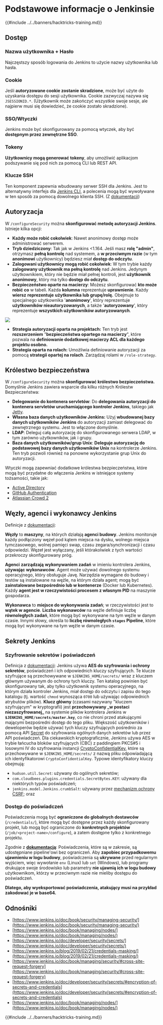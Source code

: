 # Podstawowe informacje o Jenkinsie

{{#include ../../banners/hacktricks-training.md}}

## Dostęp

### Nazwa użytkownika + Hasło

Najczęstszy sposób logowania do Jenkins to użycie nazwy użytkownika lub hasła.

### Cookie

Jeśli **autoryzowane cookie zostanie skradzione**, może być użyte do uzyskania dostępu do sesji użytkownika. Cookie zazwyczaj nazywa się `JSESSIONID.*`. (Użytkownik może zakończyć wszystkie swoje sesje, ale najpierw musi się dowiedzieć, że cookie zostało skradzione).

### SSO/Wtyczki

Jenkins może być skonfigurowany za pomocą wtyczek, aby być **dostępnym przez zewnętrzne SSO**.

### Tokeny

**Użytkownicy mogą generować tokeny**, aby umożliwić aplikacjom podszywanie się pod nich za pomocą CLI lub REST API.

### Klucze SSH

Ten komponent zapewnia wbudowany serwer SSH dla Jenkins. Jest to alternatywny interfejs dla [Jenkins CLI](https://www.jenkins.io/doc/book/managing/cli/), a polecenia mogą być wywoływane w ten sposób za pomocą dowolnego klienta SSH. (Z [dokumentacji](https://plugins.jenkins.io/sshd/))

## Autoryzacja

W `/configureSecurity` można **skonfigurować metodę autoryzacji Jenkins**. Istnieje kilka opcji:

- **Każdy może robić cokolwiek**: Nawet anonimowy dostęp może administrować serwerem.
- **Tryb dziedziczony**: Tak jak w Jenkins <1.164. Jeśli masz **rolę "admin"**, otrzymasz **pełną kontrolę** nad systemem, a **w przeciwnym razie** (w tym **anonimowi** użytkownicy) będziesz miał **dostęp do odczytu**.
- **Zalogowani użytkownicy mogą robić cokolwiek**: W tym trybie każdy **zalogowany użytkownik ma pełną kontrolę** nad Jenkins. Jedynym użytkownikiem, który nie będzie miał pełnej kontroli, jest **użytkownik anonimowy**, który ma tylko **dostęp do odczytu**.
- **Bezpieczeństwo oparte na macierzy**: Możesz skonfigurować **kto może robić co** w tabeli. Każda **kolumna** reprezentuje **uprawnienie**. Każdy **wiersz** **reprezentuje** **użytkownika lub grupę/rolę.** Obejmuje to specjalnego użytkownika '**anonimowy**', który reprezentuje **użytkowników nieautoryzowanych**, a także '**autoryzowany**', który reprezentuje **wszystkich użytkowników autoryzowanych**.

![](<../../images/image (149).png>)

- **Strategia autoryzacji oparta na projektach:** Ten tryb jest **rozszerzeniem** "**bezpieczeństwa opartego na macierzy**", które pozwala na **definiowanie dodatkowej macierzy ACL dla każdego projektu osobno.**
- **Strategia oparta na rolach:** Umożliwia definiowanie autoryzacji za pomocą **strategii opartej na rolach**. Zarządzaj rolami w `/role-strategy`.

## **Królestwo bezpieczeństwa**

W `/configureSecurity` można **skonfigurować królestwo bezpieczeństwa.** Domyślnie Jenkins zawiera wsparcie dla kilku różnych Królestw Bezpieczeństwa:

- **Delegowanie do kontenera servletów**: Do **delegowania autoryzacji do kontenera servletów uruchamiającego kontroler Jenkins**, takiego jak [Jetty](https://www.eclipse.org/jetty/).
- **Własna baza danych użytkowników Jenkins:** Użyj **wbudowanej bazy danych użytkowników Jenkins** do autoryzacji zamiast delegować do zewnętrznego systemu. Jest to włączone domyślnie.
- **LDAP**: Deleguj całą autoryzację do skonfigurowanego serwera LDAP, w tym zarówno użytkowników, jak i grupy.
- **Baza danych użytkowników/grup Unix**: **Deleguje autoryzację do podstawowej bazy danych użytkowników Unix** na kontrolerze Jenkins. Ten tryb pozwoli również na ponowne wykorzystanie grup Unix do autoryzacji.

Wtyczki mogą zapewniać dodatkowe królestwa bezpieczeństwa, które mogą być przydatne do włączenia Jenkins w istniejące systemy tożsamości, takie jak:

- [Active Directory](https://plugins.jenkins.io/active-directory)
- [GitHub Authentication](https://plugins.jenkins.io/github-oauth)
- [Atlassian Crowd 2](https://plugins.jenkins.io/crowd2)

## Węzły, agenci i wykonawcy Jenkins

Definicje z [dokumentacji](https://www.jenkins.io/doc/book/managing/nodes/):

**Węzły** to **maszyny**, na których działają **agenci budowy**. Jenkins monitoruje każdy podłączony węzeł pod kątem miejsca na dysku, wolnego miejsca tymczasowego, wolnej pamięci swap, czasu zegara/synchronizacji i czasu odpowiedzi. Węzeł jest wyłączany, jeśli którakolwiek z tych wartości przekroczy skonfigurowany próg.

**Agenci** **zarządzają** **wykonywaniem zadań** w imieniu kontrolera Jenkins, **używając wykonawców**. Agent może używać dowolnego systemu operacyjnego, który obsługuje Javę. Narzędzia wymagane do budowy i testów są instalowane na węźle, na którym działa agent; mogą być **zainstalowane bezpośrednio lub w kontenerze** (Docker lub Kubernetes). Każdy **agent jest w rzeczywistości procesem z własnym PID** na maszynie gospodarza.

**Wykonawca** to **miejsce do wykonywania zadań**; w rzeczywistości jest to **wątek w agencie**. **Liczba wykonawców** na węźle definiuje liczbę **równoległych zadań**, które mogą być wykonywane na tym węźle w danym czasie. Innymi słowy, określa to **liczbę równoległych `stages` Pipeline**, które mogą być wykonywane na tym węźle w danym czasie.

## Sekrety Jenkins

### Szyfrowanie sekretów i poświadczeń

Definicja z [dokumentacji](https://www.jenkins.io/doc/developer/security/secrets/#encryption-of-secrets-and-credentials): Jenkins używa **AES do szyfrowania i ochrony sekretów**, poświadczeń i ich odpowiednich kluczy szyfrujących. Te klucze szyfrujące są przechowywane w `$JENKINS_HOME/secrets/` wraz z kluczem głównym używanym do ochrony tych kluczy. Ten katalog powinien być skonfigurowany tak, aby tylko użytkownik systemu operacyjnego, na którym działa kontroler Jenkins, miał dostęp do odczytu i zapisu do tego katalogu (tj. wartość `chmod` wynosząca `0700` lub używając odpowiednich atrybutów plików). **Klucz główny** (czasami nazywany "kluczem szyfrującym" w kryptografii) jest **przechowywany \_w postaci niezaszyfrowanej\_** na systemie plików kontrolera Jenkins w **`$JENKINS_HOME/secrets/master.key`**, co nie chroni przed atakującymi mającymi bezpośredni dostęp do tego pliku. Większość użytkowników i deweloperów będzie używać tych kluczy szyfrujących pośrednio za pomocą API [Secret](https://javadoc.jenkins.io/byShortName/Secret) do szyfrowania ogólnych danych sekretów lub przez API poświadczeń. Dla ciekawskich kryptograficznie, Jenkins używa AES w trybie łańcucha bloków szyfrujących (CBC) z paddingiem PKCS#5 i losowymi IV do szyfrowania instancji [CryptoConfidentialKey](https://javadoc.jenkins.io/byShortName/CryptoConfidentialKey), które są przechowywane w `$JENKINS_HOME/secrets/` z nazwą pliku odpowiadającą ich identyfikatorowi `CryptoConfidentialKey`. Typowe identyfikatory kluczy obejmują:

- `hudson.util.Secret`: używany do ogólnych sekretów;
- `com.cloudbees.plugins.credentials.SecretBytes.KEY`: używany dla niektórych typów poświadczeń;
- `jenkins.model.Jenkins.crumbSalt`: używany przez [mechanizm ochrony CSRF](https://www.jenkins.io/doc/book/managing/security/#cross-site-request-forgery); oraz

### Dostęp do poświadczeń

Poświadczenia mogą być **ograniczone do globalnych dostawców** (`/credentials/`), które mogą być dostępne przez każdy skonfigurowany projekt, lub mogą być ograniczone do **konkretnych projektów** (`/job/<project-name>/configure`), a zatem dostępne tylko z konkretnego projektu.

Zgodnie z [**dokumentacją**](https://www.jenkins.io/blog/2019/02/21/credentials-masking/): Poświadczenia, które są w zakresie, są udostępniane pipeline'owi bez ograniczeń. Aby **zapobiec przypadkowemu ujawnieniu w logu budowy**, poświadczenia są **ukrywane** przed regularnym wyjściem, więc wywołanie `env` (Linux) lub `set` (Windows), lub programy drukujące swoje środowisko lub parametry **nie ujawnią ich w logu budowy** użytkownikom, którzy w przeciwnym razie nie mieliby dostępu do poświadczeń.

**Dlatego, aby wyeksportować poświadczenia, atakujący musi na przykład zakodować je w base64.**

## Odnośniki

- [https://www.jenkins.io/doc/book/security/managing-security/](https://www.jenkins.io/doc/book/security/managing-security/)
- [https://www.jenkins.io/doc/book/managing/nodes/](https://www.jenkins.io/doc/book/managing/nodes/)
- [https://www.jenkins.io/doc/developer/security/secrets/](https://www.jenkins.io/doc/developer/security/secrets/)
- [https://www.jenkins.io/blog/2019/02/21/credentials-masking/](https://www.jenkins.io/blog/2019/02/21/credentials-masking/)
- [https://www.jenkins.io/doc/book/managing/security/#cross-site-request-forgery](https://www.jenkins.io/doc/book/managing/security/#cross-site-request-forgery)
- [https://www.jenkins.io/doc/developer/security/secrets/#encryption-of-secrets-and-credentials](https://www.jenkins.io/doc/developer/security/secrets/#encryption-of-secrets-and-credentials)
- [https://www.jenkins.io/doc/book/managing/nodes/](https://www.jenkins.io/doc/book/managing/nodes/)

{{#include ../../banners/hacktricks-training.md}}
